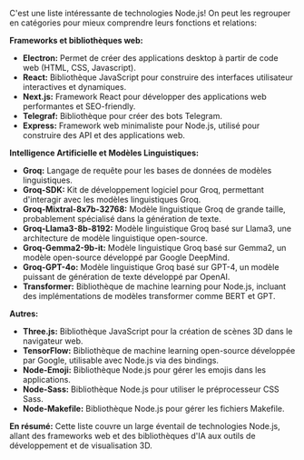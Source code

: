 C'est une liste intéressante de technologies Node.js! On peut les regrouper en catégories pour mieux comprendre leurs fonctions et relations:

**Frameworks et bibliothèques web:**

* **Electron:**  Permet de créer des applications desktop à partir de code web (HTML, CSS, Javascript).
* **React:**  Bibliothèque JavaScript pour construire des interfaces utilisateur interactives et dynamiques.
* **Next.js:** Framework React pour développer des applications web performantes et SEO-friendly.
* **Telegraf:**  Bibliothèque pour créer des bots Telegram.
* **Express:**  Framework web minimaliste pour Node.js, utilisé pour construire des API et des applications web.

**Intelligence Artificielle et Modèles Linguistiques:**

* **Groq:**  Langage de requête pour les bases de données de modèles linguistiques.
* **Groq-SDK:**  Kit de développement logiciel pour Groq, permettant d'interagir avec les modèles linguistiques Groq.
* **Groq-Mixtral-8x7b-32768:**  Modèle linguistique Groq de grande taille, probablement spécialisé dans la génération de texte.
* **Groq-Llama3-8b-8192:**  Modèle linguistique Groq basé sur Llama3, une architecture de modèle linguistique open-source.
* **Groq-Gemma2-9b-it:**  Modèle linguistique Groq basé sur Gemma2, un modèle open-source développé par Google DeepMind.
* **Groq-GPT-4o:**  Modèle linguistique Groq basé sur GPT-4, un modèle puissant de génération de texte développé par OpenAI.
* **Transformer:**  Bibliothèque de machine learning pour Node.js, incluant des implémentations de modèles transformer comme BERT et GPT.

**Autres:**

* **Three.js:**  Bibliothèque JavaScript pour la création de scènes 3D dans le navigateur web.
* **TensorFlow:**  Bibliothèque de machine learning open-source développée par Google, utilisable avec Node.js via des bindings.
* **Node-Emoji:**  Bibliothèque Node.js pour gérer les emojis dans les applications.
* **Node-Sass:**  Bibliothèque Node.js pour utiliser le préprocesseur CSS Sass.
* **Node-Makefile:**  Bibliothèque Node.js pour gérer les fichiers Makefile.

**En résumé:** Cette liste couvre un large éventail de technologies Node.js, allant des frameworks web et des bibliothèques d'IA aux outils de développement et de visualisation 3D.



